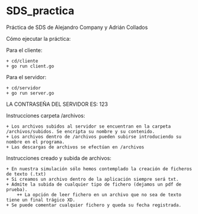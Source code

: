 # SDS_practica
Práctica de SDS de Alejandro Company y Adrián Collados

Cómo ejecutar la práctica:

Para el cliente:

    + cd/cliente
    + go run client.go

Para el servidor:

    + cd/servidor
    + go run server.go

LA CONTRASEÑA DEL SERVIDOR ES: 123

Instrucciones carpeta /archivos:

    + Los archivos subidos al servidor se encuentran en la carpeta /archivos/subidos. Se encripta su nombre y su contenido.
    + Los archivos dentro de /archivos pueden subirse introduciendo su nombre en el programa.
    + Las descargas de archivos se efectúan en /archivos

Instrucciones creado y subida de archivos:

    + En nuestra simulación sólo hemos contemplado la creación de ficheros de texto (.txt)
    + Si creamos un archivo dentro de la aplicación siempre será txt.
    + Admite la subida de cualquier tipo de fichero (dejamos un pdf de prueba).
        ++ La opción de leer fichero en un archivo que no sea de texto tiene un final trágico XD.
    + Se puede comentar cualquier fichero y queda su fecha registrada.